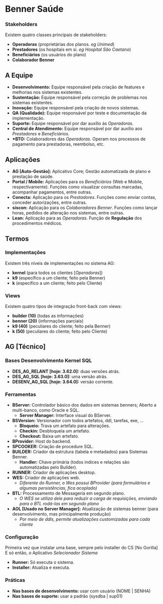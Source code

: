 # Benner Saúde
### Stakeholders
Existem quatro classes principais de stakeholders:
* **Operadoras** (proprietárias dos planos. *eg Unimed*)
* **Prestadores** (os hospitais em si. *eg Hospital São Caetano*)
* **Beneficiários** (os usuários do plano)
* **Colaborador Benner**
## A Equipe
* **Desenvolvimento:** Equipe responsável pela criação de features e melhorias nos sistemas existentes.
* **Sustentação:** Equipe responsável pela correção de problemas nos sistemas existentes.
* **Inovação:** Equipe responsável pela criação de novos sistemas.
* **QA (Qualidade):** Equipe responsável por teste e documentação da implementação.
* **Suporte:** Equipe responsável por dar auxílio às *Operadoras*.
* **Central de Atendimento:** Equipe responsável por dar auxílio aos *Prestadores* e *Beneficiários*.
* **\*BTO:** Colaboradores das *Operadoras*. Operam nos processos de pagamento para prestadoras, reembolso, etc.
## Aplicações
* **AG [Auto-Gestão]:** Aplicativo Core; Gestão automatizada de plano e prestação de saúde.
* **Portal / Mobile:** Aplicações para os *Beneficiários* (Web e Mobile, respectivamente). Funções como visualizar consultas marcadas, acompanhar pagamentos, entre outras.
* **Conecta:** Aplicação para os *Prestadores*. Funções como enviar contas, conceder autorizações, entre outras.
* **siscon:** Aplicação para os *Colaboradores Benner*. Funções como lançar horas, pedidos de alteração nos sistemas, entre outras.
* **Lean:** Aplicação para as *Operadoras*. Função de **Regulação** dos procedimentos médicos.
## Termos
### Implementações
Existem três níveis de implementações no sistema AG:
* **kernel** (para todos os clientes [*Operadoras*])
* **k9** (específico a um cliente; feito pela Benner)
* **k** (específico a um cliente; feito pelo Cliente)
### Views
Existem quatro tipos de integração front-back com views:
* **builder (10)** (todas as informações)
* **benner (20)** (informações parciais)
* **k9 (40)** (peculiares do cliente; feito pela Benner)
* **k (50)** (peculiares do cliente; feito pelo Cliente)
## AG [Técnico]
### Bases Desenvolvimento Kernel SQL
* **DES_AG_RELANT [hoje: 3.62.0]:** duas versões atrás.
* **DES_AG_SQL [hoje: 3.63.0]:** uma versão atrás.
* **DESENV_AG_SQL [hoje: 3.64.0]:** versão corrente.
### Ferramentas
* **BServer:** Controlador básico dos dados em sistemas benners; Aberto a multi-banco, como Oracle e SQL.
  * **Server Manager:** Interface visual do BServer.
* **BSVersion:** Versionador com todos artefatos, ddl, tarefas, exe, ...
  * **Bloqueio:** Trava um artefato para alterações.
  * **Checkin:** Desbloqueia um artefato.
  * **Checkout:** Baixa um artefato.
* **BProvider:** Host do backend.
* **SPCOOKER:** Criação de procedure SQL.
* **BUILDER:** Criador da estrutura (tabela e metadados) para Sistemas Benner.
  * **Handler:** Chave primária (todos índices e relações são automatizadas pelo Builder).
* **RUNNER:** Criador de aplicações desktop.
* **WES:** Criador de aplicações web.
  * *Diferente do Runner, o Wes possui BProvider (para formulários e algumas persistências, fica acoplado)*
* **BTL:** Processamento de Messageria em segundo plano.
  * *O WES se utiliza dele para reduzir a carga de requisições, enviando para o BTL rodá-las em segundo plano*
* **AOL \[Usado no Server Manager\]:** Atualização de sistemas benner (para desenvolvimento, mas principalmente produção)
  * *Por meio de ddls, permite atualizações customizadas para cada cliente*
### Configuração
Primeira vez que instalar uma base, sempre pelo installer do CS \[No Gorilla\]
E só então, o Aplicativo *Selecionador Sistema*
* **Runner:** Só executa o sistema.
* **Installer:** Atualiza e executa.
### Práticas
* **Nas bases de desenvolvimento:** usar com usuário (NOME | SENHA)
* **Nas bases de suporte:** usar a padrão (sysdba | sup01)
